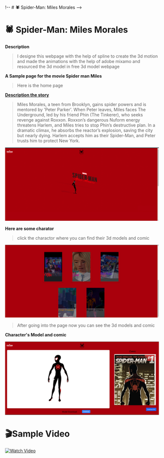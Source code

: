 !-- # 🕷️ Spider-Man: Miles Morales -->

# 🕷️ Spider-Man: Miles Morales

**Description**

>I designe this webpage with the help of spline to create the 3d motion and made the animations with the help of adobe mixamo and resourced  the 3d model in free 3d model webpage

**A Sample page for the movie Spider man Miles**

> Here is the home page

**<ins>Description the story </ins>**

> Miles Morales, a teen from Brooklyn, gains spider powers and is mentored by 'Peter Parker'. When Peter leaves, Miles faces The Underground, led by his friend Phin (The Tinkerer), who seeks revenge against Roxxon. Roxxon’s dangerous Nuform energy threatens Harlem, and Miles tries to stop Phin’s destructive plan. In a dramatic climax, he absorbs the reactor’s explosion, saving the city but nearly dying. Harlem accepts him as their Spider-Man, and Peter trusts him to protect New York.

![Home](https://github.com/kanishk-rezol/Spiderman/blob/main/readme/1.png?raw=true)  

**Here are some charator**

> click the charactor where you  can find their 3d models and comic 

![Charactor](https://github.com/kanishk-rezol/Spiderman/blob/main/readme/2.png?raw=true)

> After going into the page now you can see the 3d models and comic

**Character's Model and comic**

![Model_and_comic](https://github.com/kanishk-rezol/Spiderman/blob/main/readme/3.png?raw=true)

# 🎬Sample Video   

[![Watch Video](https://github.com/kanishk-rezol/Spiderman/blob/main/readme/video-thumbnail.png?raw=true)](https://github.com/kanishk-rezol/Spiderman/blob/main/readme/readme.mp4)